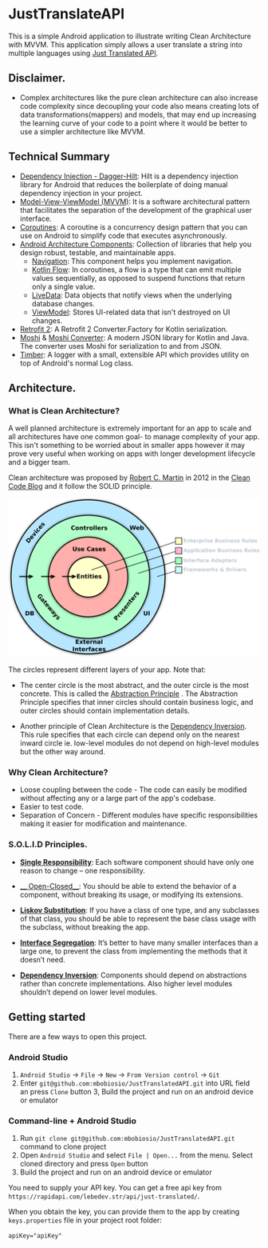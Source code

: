 # JustTranslateAPI

This is a simple Android application to illustrate writing Clean Architecture with MVVM. This
application simply allows a user translate a string into multiple languages
using [Just Translated API](https://rapidapi.com/lebedev.str/api/just-translated/).

## Disclaimer.

- Complex architectures like the pure clean architecture can also increase code complexity since
  decoupling your code also means creating lots of data transformations(mappers) and models, that
  may end up increasing the learning curve of your code to a point where it would be better to use a
  simpler architecture like MVVM.

## Technical Summary

- [Dependency Injection - Dagger-Hilt](https://dagger.dev/hilt/): Hilt is a dependency injection
  library for Android that reduces the boilerplate of doing manual dependency injection in your
  project.
- [Model-View-ViewModel (MVVM)](https://en.wikipedia.org/wiki/Model%E2%80%93view%E2%80%93viewmodel):
  It is a software architectural pattern that facilitates the separation of the development of the
  graphical user interface.
- [Coroutines](https://developer.android.com/kotlin/coroutines): A coroutine is a concurrency design
  pattern that you can use on Android to simplify code that executes asynchronously.
- [Android Architecture Components](https://developer.android.com/topic/libraries/architecture):
  Collection of libraries that help you design robust, testable, and maintainable apps.
    - [Navigation](https://developer.android.com/guide/navigation): This component helps you
      implement navigation.
    - [Kotlin Flow](https://developer.android.com/kotlin/flow): In coroutines, a flow is a type that
      can emit multiple values sequentially, as opposed to suspend functions that return only a
      single value.
    - [LiveData](https://developer.android.com/topic/libraries/architecture/livedata): Data objects
      that notify views when the underlying database changes.
    - [ViewModel](https://developer.android.com/topic/libraries/architecture/viewmodel): Stores
      UI-related data that isn't destroyed on UI changes.
- [Retrofit 2](https://github.com/JakeWharton/retrofit2-kotlinx-serialization-converter): A Retrofit
  2 Converter.Factory for Kotlin serialization.
- [Moshi](https://github.com/square/moshi)
  & [Moshi Converter](https://github.com/square/retrofit/tree/master/retrofit-converters/moshi): A
  modern JSON library for Kotlin and Java. The converter uses Moshi for serialization to and from
  JSON.
- [Timber](https://github.com/JakeWharton/timber): A logger with a small, extensible API which
  provides utility on top of Android's normal Log class.

## Architecture.

### What is Clean Architecture?

A well planned architecture is extremely important for an app to scale and all architectures have
one common goal- to manage complexity of your app. This isn't something to be worried about in
smaller apps however it may prove very useful when working on apps with longer development lifecycle
and a bigger team.

Clean architecture was proposed
by [Robert C. Martin](https://en.wikipedia.org/wiki/Robert_C._Martin) in 2012 in
the [Clean Code Blog](http://blog.cleancoder.com/uncle-bob/2012/08/13/the-clean-architecture.html)
and it follow the SOLID principle.

<p align="center"><img src="assets/clean_arch.png" alt="Clean Architecture Diagram"></p>

The circles represent different layers of your app. Note that:

- The center circle is the most abstract, and the outer circle is the most concrete. This is called
  the [Abstraction Principle](https://en.wikipedia.org/wiki/Abstraction_principle_(computer_programming))
  . The Abstraction Principle specifies that inner circles should contain business logic, and outer
  circles should contain implementation details.

- Another principle of Clean Architecture is
  the [Dependency Inversion](https://en.wikipedia.org/wiki/Dependency_inversion_principle). This
  rule specifies that each circle can depend only on the nearest inward circle ie. low-level modules
  do not depend on high-level modules but the other way around.

### Why Clean Architecture?

- Loose coupling between the code - The code can easily be modified without affecting any or a large
  part of the app's codebase.
- Easier to test code.
- Separation of Concern - Different modules have specific responsibilities making it easier for
  modification and maintenance.

### S.O.L.I.D Principles.

- [__Single Responsibility__](https://en.wikipedia.org/wiki/Single-responsibility_principle): Each
  software component should have only one reason to change – one responsibility.

- [__
  Open-Closed__](https://en.wikipedia.org/wiki/Open%E2%80%93closed_principle#:~:text=In%20object%2Doriented%20programming%2C%20the,without%20modifying%20its%20source%20code.):
  You should be able to extend the behavior of a component, without breaking its usage, or modifying
  its extensions.

- [__Liskov Substitution__](https://en.wikipedia.org/wiki/Liskov_substitution_principle): If you
  have a class of one type, and any subclasses of that class, you should be able to represent the
  base class usage with the subclass, without breaking the app.

- [__Interface Segregation__](https://en.wikipedia.org/wiki/Interface_segregation_principle): It’s
  better to have many smaller interfaces than a large one, to prevent the class from implementing
  the methods that it doesn’t need.

- [__Dependency Inversion__](https://en.wikipedia.org/wiki/Dependency_inversion_principle):
  Components should depend on abstractions rather than concrete implementations. Also higher level
  modules shouldn’t depend on lower level modules.

## Getting started

There are a few ways to open this project.

### Android Studio

1. `Android Studio` -> `File` -> `New` -> `From Version control` -> `Git`
2. Enter `git@github.com:mbobiosio/JustTranslatedAPI.git` into URL field an press `Clone` button 3,
   Build the project and run on an android device or emulator

### Command-line + Android Studio

1. Run `git clone git@github.com:mbobiosio/JustTranslatedAPI.git` command to clone project
2. Open `Android Studio` and select `File | Open...` from the menu. Select cloned directory and
   press `Open` button
3. Build the project and run on an android device or emulator

You need to supply your API key. You can get a free api key
from `https://rapidapi.com/lebedev.str/api/just-translated/`.

When you obtain the key, you can provide them to the app by creating `keys.properties` file in your
project root folder:

```properties
apiKey="apiKey"
```